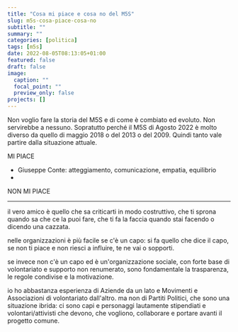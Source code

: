 ```yaml
---
title: "Cosa mi piace e cosa no del M5S"
slug: m5s-cosa-piace-cosa-no
subtitle: ""
summary: ""
categories: [politica]
tags: [m5s]
date: 2022-08-05T08:13:05+01:00
featured: false
draft: false
image:
  caption: ""
  focal_point: ""
  preview_only: false
projects: []
---
```

Non voglio fare la storia del M5S e di come è combiato ed evoluto. Non servirebbe a nessuno. Sopratutto perché il M5S di Agosto 2022 è molto diverso da quello di maggio 2018 o del 2013 o del 2009. Quindi tanto vale partire dalla situazione attuale.

MI PIACE
- Giuseppe Conte: atteggiamento, comunicazione, empatia, equilibrio
- 

NON MI PIACE



---


il vero amico è quello che sa criticarti in modo costruttivo, che ti sprona quando sa che ce la puoi fare, che ti fa la faccia quando stai facendo o dicendo una cazzata.

nelle organizzazioni è più facile se c'è un capo: si fa quello che dice il capo, se non ti piace e non riesci a influire, te ne vai o sopporti.

se invece non c'è un capo ed è un'organizzazione sociale, con forte base di volontariato e supporto non renumerato, sono fondamentale la trasparenza, le regole condivise e la motivazione.

io ho abbastanza esperienza di Aziende da un lato e Movimenti e Associazioni di volontariato dall'altro. ma non di Partiti Politici, che sono una situazione ibrida: ci sono capi e personaggi lautamente stipendiati e volontari/attivisti che devono, che vogliono, collaborare e portare avanti il progetto comune.


